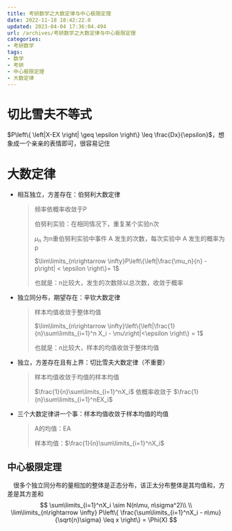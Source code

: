 ```yaml
---
title: 考研数学之大数定律与中心极限定理
date: 2022-11-18 18:42:22.0
updated: 2023-04-04 17:36:04.494
url: /archives/考研数学之大数定律与中心极限定理
categories: 
- 考研数学
tags: 
- 数学
- 考研
- 中心极限定理
- 大数定律
---
```




# 切比雪夫不等式

$P\left\{ \left|X-EX \right| \geq \epsilon \right\} \leq \frac{Dx}{\epsilon}$，想象成一个亲亲的表情即可，很容易记住

# 大数定律

- 相互独立，方差存在：伯努利大数定律

  > 频率依概率收敛于P
  >
  > 伯努利实验：在相同情况下，重复某个实验n次
  >
  > $\mu_n$ 为n重伯努利实验中事件 A 发生的次数，每次实验中 A 发生的概率为 p
  >
  > $\lim\limits_{n\rightarrow \infty}P\left\{\left|\frac{\mu_n}{n} - p\right| < \epsilon \right\}= 1$
  >
  > 也就是：n比较大，发生的次数除以总次数，收敛于概率

- 独立同分布，期望存在：辛钦大数定律

  > 样本均值收敛于整体均值
  >
  > $\lim\limits_{n\rightarrow \infty}\left\{\left|\frac{1}{n}\sum\limits_{i=1}^n X_i - \mu\right|<\epsilon \right\} = 1$
  >
  > 也就是：n比较大，样本的均值收敛于整体均值

- 独立，方差存在且有上界：切比雪夫大数定律（不重要）

  > 样本均值收敛于均值的样本均值
  >
  > $\frac{1}{n}\sum\limits_{i=1}^nX_i$ 依概率收敛于 $\frac{1}{n}\sum\limits_{i=1}^nEX_i$

- 三个大数定律讲一个事：样本均值收敛于样本均值的均值

  > A的均值：EA
  >
  > 样本均值：$\frac{1}{n}\sum\limits_{i=1}^nX_i$

## 中心极限定理

&emsp;很多个独立同分布的量相加的整体是正态分布，该正太分布整体是其均值和，方差是其方差和
$$
\sum\limits_{i=1}^nX_i \sim N(n\mu, n\sigma^2)\\ \\
\lim\limits_{n\rightarrow \infty} P\left\{ \frac{\sum\limits_{i=1}^nX_i - n\mu}{\sqrt{n}\sigma} \leq x \right\} = \Phi(X)
$$